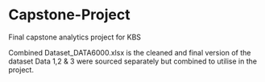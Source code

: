 # Capstone-Project
Final capstone analytics project for KBS

Combined Dataset_DATA6000.xlsx is the cleaned and final version of the dataset
Data 1,2 & 3 were sourced separately but combined to utilise in the project.
